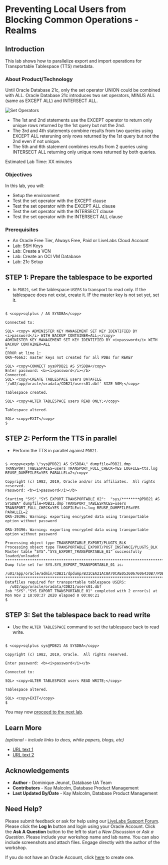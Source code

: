 # Preventing Local Users from Blocking Common Operations - Realms

## Introduction
This lab shows how to parallelize export and import operations for Transportable Tablespace (TTS) metadata.

### About Product/Technology
Until Oracle Database 21c, only the set operator UNION could be combined with ALL. Oracle Database 21c introduces two set operators, MINUS ALL (same as EXCEPT ALL) and INTERSECT ALL.

 ![Set Operators](images/set-operators.png "Set Operators")

- The 1st and 2nd statements use the EXCEPT operator to return only unique rows returned by the 1st query but not the 2nd.  
- The 3rd and 4th statements combine results from two queries using EXCEPT ALL reteruning only rows returned by the 1st query but not the 2nd even if not unique.
- The 5th and 6th statement combines results from 2 queries using INTERSECT ALL returning only unique rows returned by both queries.


Estimated Lab Time: XX minutes

### Objectives
In this lab, you will:
* Setup the environment
* Test the set operator with the EXCEPT clause
* Test the set operator with the EXCEPT ALL clause
* Test the set operator with the INTERSECT clause
* Test the set operator with the INTERSECT ALL clause

### Prerequisites

* An Oracle Free Tier, Always Free, Paid or LiveLabs Cloud Account
* Lab: SSH Keys
* Lab: Create a VCN
* Lab: Create an OCI VM Database
* Lab: 21c Setup


## **STEP 1:** Prepare the tablespace to be exported

- In `PDB21`, set the tablespace `USERS` to transport to read only. If the tablespace does not exist, create it. IF the master key is not set yet, set it.

```

$ <copy>sqlplus / AS SYSDBA</copy>                   

Connected to:

SQL> <copy> ADMINISTER KEY MANAGEMENT SET KEY IDENTIFIED BY <i>password</i> WITH BACKUP CONTAINER=ALL;</copy>
ADMINISTER KEY MANAGEMENT SET KEY IDENTIFIED BY <i>password</i> WITH BACKUP CONTAINER=ALL
*
ERROR at line 1:
ORA-46663: master keys not created for all PDBs for REKEY

SQL> <copy>CONNECT sys@PDB21 AS SYSDBA</copy>                   
Enter password: <b><i>password</i></b>
Connected.
SQL> <copy>CREATE TABLESPACE users DATAFILE '/u02/app/oracle/oradata/CDB21/users01.dbf' SIZE 50M;</copy>

Tablespace created.

SQL> <copy>ALTER TABLESPACE users READ ONLY;</copy>

Tablespace altered.

SQL> <copy>EXIT</copy>
$ 

```

## **STEP 2:** Perform the TTS in parallel

- Perform the TTS in parallel against `PDB21`.

```

$ <copy>expdp \"sys@PDB21 AS SYSDBA\" dumpfile=PDB21.dmp TRANSPORT_TABLESPACES=users TRANSPORT_FULL_CHECK=YES LOGFILE=tts.log REUSE_DUMPFILES=YES PARALLEL=2</copy>

Copyright (c) 1982, 2019, Oracle and/or its affiliates.  All rights reserved.
Password: <b><i>password</i></b>

Starting "SYS"."SYS_EXPORT_TRANSPORTABLE_02":  "sys/********@PDB21 AS SYSDBA" dumpfile=PDB21.dmp TRANSPORT_TABLESPACES=users TRANSPORT_FULL_CHECK=YES LOGFILE=tts.log REUSE_DUMPFILES=YES PARALLEL=2
ORA-39396: Warning: exporting encrypted data using transportable option without password

ORA-39396: Warning: exporting encrypted data using transportable option without password

Processing object type TRANSPORTABLE_EXPORT/PLUGTS_BLK
Processing object type TRANSPORTABLE_EXPORT/POST_INSTANCE/PLUGTS_BLK
Master table "SYS"."SYS_EXPORT_TRANSPORTABLE_01" successfully loaded/unloaded
******************************************************************************
Dump file set for SYS.SYS_EXPORT_TRANSPORTABLE_01 is:
  /u01/app/oracle/admin/CDB21/dpdump/B31CEA21AC8A70CAE0536067606430B7/PDB21.dmp
******************************************************************************
Datafiles required for transportable tablespace USERS:
  /u02/app/oracle/oradata/CDB21/users01.dbf
Job "SYS"."SYS_EXPORT_TRANSPORTABLE_01" completed with 2 error(s) at Mon Nov 2 18:00:37 2020 elapsed 0 00:00:21
$ 

```

## **STEP 3:** Set the tablespace back to read write

- Use the `ALTER TABLESPACE` command to set the tablespace back to read write.

```

$ <copy>sqlplus sys@PDB21 AS SYSDBA</copy>                   

Copyright (c) 1982, 2019, Oracle.  All rights reserved.

Enter password: <b><i>password</i></b>

Connected to:

SQL> <copy>ALTER TABLESPACE users READ WRITE;</copy>

Tablespace altered.

SQL> <copy>EXIT</copy>
$ 

```

You may now [proceed to the next lab](#next).

## Learn More

*(optional - include links to docs, white papers, blogs, etc)*

* [URL text 1](http://docs.oracle.com)
* [URL text 2](http://docs.oracle.com)

## Acknowledgements
* **Author** - Dominique Jeunot, Database UA Team
* **Contributors** -  Kay Malcolm, Database Product Management
* **Last Updated By/Date** -  Kay Malcolm, Database Product Management

## Need Help?
Please submit feedback or ask for help using our [LiveLabs Support Forum](https://community.oracle.com/tech/developers/categories/livelabsdiscussions). Please click the **Log In** button and login using your Oracle Account. Click the **Ask A Question** button to the left to start a *New Discussion* or *Ask a Question*.  Please include your workshop name and lab name.  You can also include screenshots and attach files.  Engage directly with the author of the workshop.

If you do not have an Oracle Account, click [here](https://profile.oracle.com/myprofile/account/create-account.jspx) to create one.
